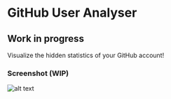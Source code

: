 # GitHub User Analyser
## Work in progress

Visualize the hidden statistics of your GitHub account!

### Screenshot (WIP)

![alt text](https://preview.ibb.co/fzOSUw/Screen_Shot_2018_01_02_at_17_38_56.png "Screenshot homepage")
